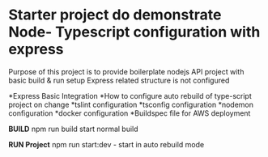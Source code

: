 # Starter project do demonstrate Node- Typescript configuration with express  

Purpose of this project is to provide boilerplate nodejs API project with basic build & run setup 
Express related structure is not configured 

*Express Basic Integration 
*How to configure auto rebuild of type-script project on change
*tslint configuration 
*tsconfig configuration 
*nodemon configuration 
*docker configuration 
*Buildspec file for AWS deployment 

**BUILD**
npm run build start normal build 

**RUN Project**
npm run start:dev  - start in auto rebuild mode 